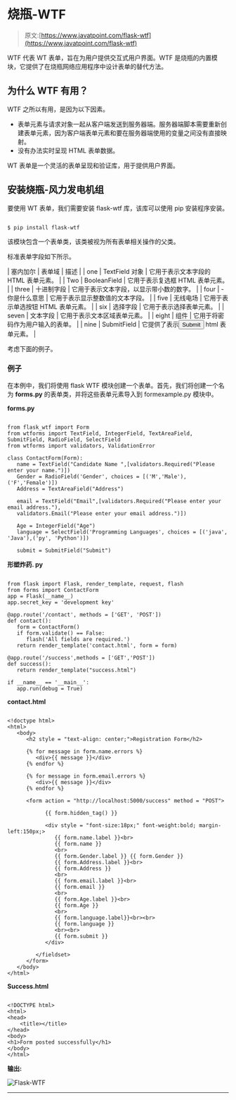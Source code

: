 # 烧瓶-WTF

> 原文:[https://www.javatpoint.com/flask-wtf](https://www.javatpoint.com/flask-wtf)

WTF 代表 WT 表单，旨在为用户提供交互式用户界面。WTF 是烧瓶的内置模块，它提供了在烧瓶网络应用程序中设计表单的替代方法。

## 为什么 WTF 有用？

WTF 之所以有用，是因为以下因素。

*   表单元素与请求对象一起从客户端发送到服务器端。服务器端脚本需要重新创建表单元素，因为客户端表单元素和要在服务器端使用的变量之间没有直接映射。
*   没有办法实时呈现 HTML 表单数据。

WT 表单是一个灵活的表单呈现和验证库，用于提供用户界面。

## 安装烧瓶-风力发电机组

要使用 WT 表单，我们需要安装 flask-wtf 库，该库可以使用 pip 安装程序安装。

```

$ pip install flask-wtf 

```

该模块包含一个表单类，该类被视为所有表单相关操作的父类。

标准表单字段如下所示。

| 塞内加尔 | 表单域 | 描述 |
| one | TextField 对象 | 它用于表示文本字段的 HTML 表单元素。 |
| Two | BooleanField | 它用于表示复选框 HTML 表单元素。 |
| three | 十进制字段 | 它用于表示文本字段，以显示带小数的数字。 |
| four | -你是什么意思 | 它用于表示显示整数值的文本字段。 |
| five | 无线电场 | 它用于表示单选按钮 HTML 表单元素。 |
| six | 选择字段 | 它用于表示选择表单元素。 |
| seven | 文本字段 | 它用于表示文本区域表单元素。 |
| eight | 组件 | 它用于将密码作为用户输入的表单。 |
| nine | SubmitField | 它提供了表示<input type="submit" value="Submit"> html 表单元素。 |

考虑下面的例子。

### 例子

在本例中，我们将使用 flask WTF 模块创建一个表单。首先，我们将创建一个名为 **forms.py** 的表单类，并将这些表单元素导入到 formexample.py 模块中。

**forms.py**

```

from flask_wtf import Form
from wtforms import TextField, IntegerField, TextAreaField, SubmitField, RadioField, SelectField
from wtforms import validators, ValidationError

class ContactForm(Form):
   name = TextField("Candidate Name ",[validators.Required("Please enter your name.")])
   Gender = RadioField('Gender', choices = [('M','Male'),('F','Female')])
   Address = TextAreaField("Address")

   email = TextField("Email",[validators.Required("Please enter your email address."),
   validators.Email("Please enter your email address.")])

   Age = IntegerField("Age")
   language = SelectField('Programming Languages', choices = [('java', 'Java'),('py', 'Python')])

   submit = SubmitField("Submit")

```

**形塑炸药. py**

```

from flask import Flask, render_template, request, flash
from forms import ContactForm
app = Flask(__name__)
app.secret_key = 'development key'

@app.route('/contact', methods = ['GET', 'POST'])
def contact():
   form = ContactForm()
   if form.validate() == False:
      flash('All fields are required.')
   return render_template('contact.html', form = form)

@app.route('/success',methods = ['GET','POST'])
def success():
   return render_template("success.html")

if __name__ == '__main__':
   app.run(debug = True)

```

**contact.html**

```

<!doctype html>
<html>
   <body>
      <h2 style = "text-align: center;">Registration Form</h2>

      {% for message in form.name.errors %}
         <div>{{ message }}</div>
      {% endfor %}

      {% for message in form.email.errors %}
         <div>{{ message }}</div>
      {% endfor %}

      <form action = "http://localhost:5000/success" method = "POST">

            {{ form.hidden_tag() }}

            <div style = "font-size:18px;" font-weight:bold; margin-left:150px;>
               {{ form.name.label }}<br>
               {{ form.name }}
               <br>
               {{ form.Gender.label }} {{ form.Gender }}
               {{ form.Address.label }}<br>
               {{ form.Address }}
               <br>
               {{ form.email.label }}<br>
               {{ form.email }}
               <br>
               {{ form.Age.label }}<br>
               {{ form.Age }}
               <br>
               {{ form.language.label}}<br><br>
               {{ form.language }}
               <br><br>
               {{ form.submit }}
            </div>

         </fieldset>
      </form>
   </body>
</html>

```

**Success.html**

```

<!DOCTYPE html>
<html>
<head>
	<title></title>
</head>
<body>
<h1>Form posted successfully</h1>
</body>
</html>

```

**输出:**

![Flask-WTF](../Images/c01bbe75dacbeecbd3cf34cc7d9bd120.png)

* * *